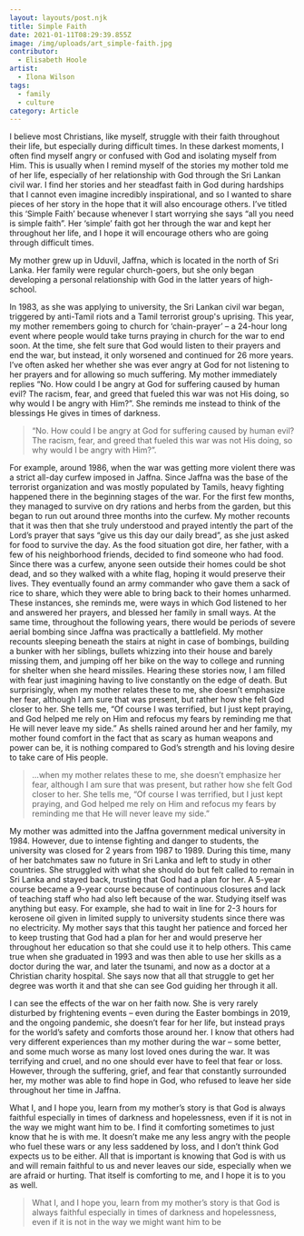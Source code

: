 ```yaml
---
layout: layouts/post.njk
title: Simple Faith
date: 2021-01-11T08:29:39.855Z
image: /img/uploads/art_simple-faith.jpg
contributor:
  - Elisabeth Hoole
artist:
  - Ilona Wilson
tags:
  - family
  - culture
category: Article
---
```

I believe most Christians, like myself, struggle with their faith throughout their life, but especially during difficult times. In these darkest moments, I often find myself angry or confused with God and isolating myself from Him. This is usually when I remind myself of the stories my mother told me of her life, especially of her relationship with God through the Sri Lankan civil war. I find her stories and her steadfast faith in God during hardships that I cannot even imagine incredibly inspirational, and so I wanted to share pieces of her story in the hope that it will also encourage others. I’ve titled this ‘Simple Faith’ because whenever I start worrying she says “all you need is simple faith”. Her ‘simple’ faith got her through the war and kept her throughout her life, and I hope it will encourage others who are going through difficult times. 

My mother grew up in Uduvil, Jaffna, which is located in the north of Sri Lanka. Her family were regular church-goers, but she only began developing a personal relationship with God in the latter years of high-school.

In 1983, as she was applying to university, the Sri Lankan civil war began, triggered by anti-Tamil riots and a Tamil terrorist group's uprising. This year, my mother remembers going to church for ‘chain-prayer’ – a 24-hour long event where people would take turns praying in church for the war to end soon. At the time, she felt sure that God would listen to their prayers and end the war, but instead, it only worsened and continued for 26 more years. I’ve often asked her whether she was ever angry at God for not listening to her prayers and for allowing so much suffering. My mother immediately replies “No. How could I be angry at God for suffering caused by human evil? The racism, fear, and greed that fueled this war was not His doing, so why would I be angry with Him?”. She reminds me instead to think of the blessings He gives in times of darkness. 

> “No. How could I be angry at God for suffering caused by human evil? The racism, fear, and greed that fueled this war was not His doing, so why would I be angry with Him?”.

For example, around 1986, when the war was getting more violent there was a strict all-day curfew imposed in Jaffna. Since Jaffna was the base of the terrorist organization and was mostly populated by Tamils, heavy fighting happened there in the beginning stages of the war. For the first few months, they managed to survive on dry rations and herbs from the garden, but this began to run out around three months into the curfew. My mother recounts that it was then that she truly understood and prayed intently the part of the Lord’s prayer that says “give us this day our daily bread”, as she just asked for food to survive the day. As the food situation got dire, her father, with a few of his neighborhood friends, decided to find someone who had food. Since there was a curfew, anyone seen outside their homes could be shot dead, and so they walked with a white flag, hoping it would preserve their lives. They eventually found an army commander who gave them a sack of rice to share, which they were able to bring back to their homes unharmed. These instances, she reminds me, were ways in which God listened to her and answered her prayers, and blessed her family in small ways. At the same time, throughout the following years, there would be periods of severe aerial bombing since Jaffna was practically a battlefield. My mother recounts sleeping beneath the stairs at night in case of bombings, building a bunker with her siblings, bullets whizzing into their house and barely missing them, and jumping off her bike on the way to college and running for shelter when she heard missiles. Hearing these stories now, I am filled with fear just imagining having to live constantly on the edge of death. But surprisingly, when my mother relates these to me, she doesn’t emphasize her fear, although I am sure that was present, but rather how she felt God closer to her. She tells me, “Of course I was terrified, but I just kept praying, and God helped me rely on Him and refocus my fears by reminding me that He will never leave my side.” As shells rained around her and her family, my mother found comfort in the fact that as scary as human weapons and power can be, it is nothing compared to God’s strength and his loving desire to take care of His people. 

> ...when my mother relates these to me, she doesn’t emphasize her fear, although I am sure that was present, but rather how she felt God closer to her. She tells me, “Of course I was terrified, but I just kept praying, and God helped me rely on Him and refocus my fears by reminding me that He will never leave my side.”

My mother was admitted into the Jaffna government medical university in 1984. However, due to intense fighting and danger to students, the university was closed for 2 years from 1987 to 1989. During this time, many of her batchmates saw no future in Sri Lanka and left to study in other countries. She struggled with what she should do but felt called to remain in Sri Lanka and stayed back, trusting that God had a plan for her. A 5-year course became a 9-year course because of continuous closures and lack of teaching staff who had also left because of the war. Studying itself was anything but easy. For example, she had to wait in line for 2-3 hours for kerosene oil given in limited supply to university students since there was no electricity. My mother says that this taught her patience and forced her to keep trusting that God had a plan for her and would preserve her throughout her education so that she could use it to help others. This came true when she graduated in 1993 and was then able to use her skills as a doctor during the war, and later the tsunami, and now as a doctor at a Christian charity hospital. She says now that all that struggle to get her degree was worth it and that she can see God guiding her through it all. 

I can see the effects of the war on her faith now. She is very rarely disturbed by frightening events – even during the Easter bombings in 2019, and the ongoing pandemic, she doesn’t fear for her life, but instead prays for the world’s safety and comforts those around her. I know that others had very different experiences than my mother during the war – some better, and some much worse as many lost loved ones during the war. It was terrifying and cruel, and no one should ever have to feel that fear or loss. However, through the suffering, grief, and fear that constantly surrounded her, my mother was able to find hope in God, who refused to leave her side throughout her time in Jaffna. 

What I, and I hope you, learn from my mother’s story is that God is always faithful especially in times of darkness and hopelessness, even if it is not in the way we might want him to be. I find it comforting sometimes to just know that he is with me. It doesn’t make me any less angry with the people who fuel these wars or any less saddened by loss, and I don’t think God expects us to be either. All that is important is knowing that God is with us and will remain faithful to us and never leaves our side, especially when we are afraid or hurting. That itself is comforting to me, and I hope it is to you as well. 

> What I, and I hope you, learn from my mother’s story is that God is always faithful especially in times of darkness and hopelessness, even if it is not in the way we might want him to be